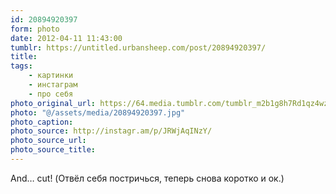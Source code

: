 ```yaml
---
id: 20894920397
form: photo
date: 2012-04-11 11:43:00
tumblr: https://untitled.urbansheep.com/post/20894920397/
title:
tags:
    - картинки
    - инстаграм
    - про себя
photo_original_url: https://64.media.tumblr.com/tumblr_m2b1g8h7Rd1qz4wzio1_640.jpg
photo: "@/assets/media/20894920397.jpg"
photo_caption:
photo_source: http://instagr.am/p/JRWjAqINzY/
photo_source_url:
photo_source_title:
---
```


<p>And… cut! (Отвёл себя постричься, теперь снова коротко и ок.)</p>
